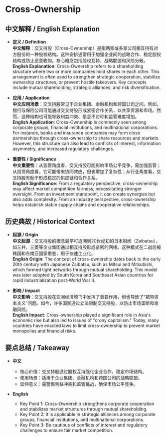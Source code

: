 # Cross-Ownership

## 中文解释 / English Explanation

* **定义 / Definition**  
  **中文解释**：交叉持股（Cross-Ownership）是指两家或多家公司相互持有对方股份的一种股权结构。这种安排通常用于加强企业间的战略合作、稳定股权结构或防止恶意收购。核心概念包括股权互持、战略联盟和风险分散。  
  **English Explanation**: Cross-Ownership refers to a shareholding structure where two or more companies hold shares in each other. This arrangement is often used to strengthen strategic cooperation, stabilize ownership structures, or prevent hostile takeovers. Key concepts include mutual shareholding, strategic alliances, and risk diversification.

* **应用 / Application**  
  **中文应用场景**：交叉持股常见于企业集团、金融机构和跨国公司之间。例如，银行与保险公司可能通过交叉持股形成紧密合作关系，以共享资源和市场。然而，这种结构也可能导致利益冲突、信息不对称和监管难度增加。  
  **English Application**: Cross-Ownership is commonly seen among corporate groups, financial institutions, and multinational corporations. For instance, banks and insurance companies may form close partnerships through cross-ownership to share resources and markets. However, this structure can also lead to conflicts of interest, information asymmetry, and increased regulatory challenges.

* **重要性 / Significance**  
  **中文重要性**：从监管角度看，交叉持股可能影响市场公平竞争，需加强监管；从投资角度看，它可能带来协同效应，但也增加了复杂性；从行业角度看，交叉持股有助于形成稳定的供应链和合作关系。  
  **English Significance**: From a regulatory perspective, cross-ownership may affect market competition fairness, necessitating stronger oversight. From an investment standpoint, it can create synergies but also adds complexity. From an industry perspective, cross-ownership helps establish stable supply chains and cooperative relationships.

## 历史典故 / Historical Context

* **起源 / Origin**  
  **中文起源**：交叉持股的概念最早可追溯到20世纪初的日本财阀（Zaibatsu），如三井、三菱等企业集团通过相互持股形成紧密的网络。这种模式在二战后被韩国和东南亚国家借鉴，用于快速工业化。  
  **English Origin**: The concept of cross-ownership dates back to the early 20th century with Japanese Zaibatsu, such as Mitsui and Mitsubishi, which formed tight networks through mutual shareholding. This model was later adopted by South Korea and Southeast Asian countries for rapid industrialization post-World War II.

* **影响 / Impact**  
  **中文影响**：交叉持股在亚洲经济腾飞中发挥了重要作用，但也导致了“裙带资本主义”问题。如今，许多国家通过立法限制交叉持股，以防止市场垄断和金融风险。  
  **English Impact**: Cross-ownership played a significant role in Asia's economic rise but also led to issues of "crony capitalism." Today, many countries have enacted laws to limit cross-ownership to prevent market monopolies and financial risks.

## 要点总结 / Takeaway

* **中文**  
  - 核心价值：交叉持股通过股权互持强化企业合作，稳定市场结构。  
  - 使用场景：适用于企业集团、金融机构和跨国公司的战略联盟。  
  - 延伸意义：需警惕利益冲突和监管挑战，确保市场公平竞争。

* **English**  
  - Key Point 1: Cross-Ownership strengthens corporate cooperation and stabilizes market structures through mutual shareholding.  
  - Key Point 2: It is applicable in strategic alliances among corporate groups, financial institutions, and multinational corporations.  
  - Key Point 3: Be cautious of conflicts of interest and regulatory challenges to ensure fair market competition.